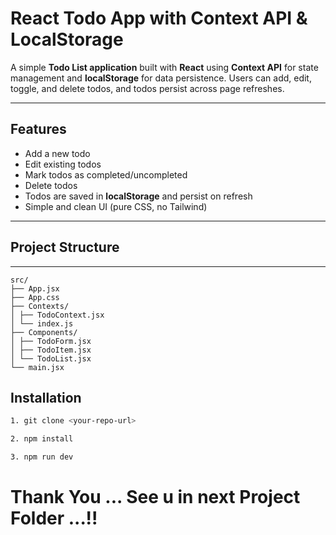 # React Todo App with Context API & LocalStorage

A simple **Todo List application** built with **React** using **Context API** for state management and **localStorage** for data persistence. Users can add, edit, toggle, and delete todos, and todos persist across page refreshes.

---

## Features

- Add a new todo
- Edit existing todos
- Mark todos as completed/uncompleted
- Delete todos
- Todos are saved in **localStorage** and persist on refresh
- Simple and clean UI (pure CSS, no Tailwind)

---

## Project Structure


---


```
src/
├── App.jsx
├── App.css
├── Contexts/
│ ├── TodoContext.jsx
│ └── index.js
├── Components/
│ ├── TodoForm.jsx
│ ├── TodoItem.jsx
│ └── TodoList.jsx
└── main.jsx

```

## Installation


```bash
1. git clone <your-repo-url>

2. npm install

3. npm run dev

```

# Thank You ... See u in next  Project Folder ...!!
